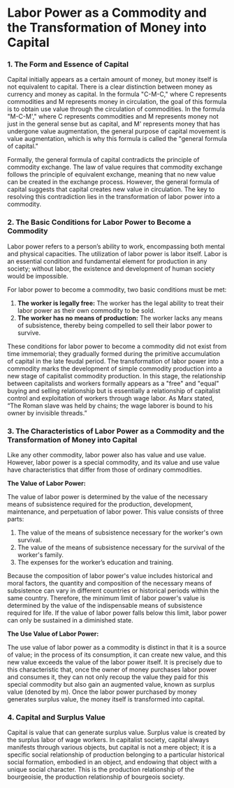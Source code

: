 # Labor Power as a Commodity and the Transformation of Money into Capital

### 1. The Form and Essence of Capital

Capital initially appears as a certain amount of money, but money itself is not equivalent to capital. There is a clear distinction between money as currency and money as capital. In the formula "C-M-C," where C represents commodities and M represents money in circulation, the goal of this formula is to obtain use value through the circulation of commodities. In the formula "M-C-M'," where C represents commodities and M represents money not just in the general sense but as capital, and M' represents money that has undergone value augmentation, the general purpose of capital movement is value augmentation, which is why this formula is called the "general formula of capital."

Formally, the general formula of capital contradicts the principle of commodity exchange. The law of value requires that commodity exchange follows the principle of equivalent exchange, meaning that no new value can be created in the exchange process. However, the general formula of capital suggests that capital creates new value in circulation. The key to resolving this contradiction lies in the transformation of labor power into a commodity.

### 2. The Basic Conditions for Labor Power to Become a Commodity

Labor power refers to a person’s ability to work, encompassing both mental and physical capacities. The utilization of labor power is labor itself. Labor is an essential condition and fundamental element for production in any society; without labor, the existence and development of human society would be impossible.

For labor power to become a commodity, two basic conditions must be met:

1. **The worker is legally free:** The worker has the legal ability to treat their labor power as their own commodity to be sold.
2. **The worker has no means of production:** The worker lacks any means of subsistence, thereby being compelled to sell their labor power to survive.

These conditions for labor power to become a commodity did not exist from time immemorial; they gradually formed during the primitive accumulation of capital in the late feudal period. The transformation of labor power into a commodity marks the development of simple commodity production into a new stage of capitalist commodity production. In this stage, the relationship between capitalists and workers formally appears as a "free" and "equal" buying and selling relationship but is essentially a relationship of capitalist control and exploitation of workers through wage labor. As Marx stated, “The Roman slave was held by chains; the wage laborer is bound to his owner by invisible threads.”

### 3. The Characteristics of Labor Power as a Commodity and the Transformation of Money into Capital

Like any other commodity, labor power also has value and use value. However, labor power is a special commodity, and its value and use value have characteristics that differ from those of ordinary commodities.

**The Value of Labor Power:**

The value of labor power is determined by the value of the necessary means of subsistence required for the production, development, maintenance, and perpetuation of labor power. This value consists of three parts:

1. The value of the means of subsistence necessary for the worker's own survival.
2. The value of the means of subsistence necessary for the survival of the worker's family.
3. The expenses for the worker’s education and training.

Because the composition of labor power's value includes historical and moral factors, the quantity and composition of the necessary means of subsistence can vary in different countries or historical periods within the same country. Therefore, the minimum limit of labor power's value is determined by the value of the indispensable means of subsistence required for life. If the value of labor power falls below this limit, labor power can only be sustained in a diminished state.

**The Use Value of Labor Power:**

The use value of labor power as a commodity is distinct in that it is a source of value; in the process of its consumption, it can create new value, and this new value exceeds the value of the labor power itself. It is precisely due to this characteristic that, once the owner of money purchases labor power and consumes it, they can not only recoup the value they paid for this special commodity but also gain an augmented value, known as surplus value (denoted by m). Once the labor power purchased by money generates surplus value, the money itself is transformed into capital.

### 4. Capital and Surplus Value

Capital is value that can generate surplus value. Surplus value is created by the surplus labor of wage workers. In capitalist society, capital always manifests through various objects, but capital is not a mere object; it is a specific social relationship of production belonging to a particular historical social formation, embodied in an object, and endowing that object with a unique social character. This is the production relationship of the bourgeoisie, the production relationship of bourgeois society.